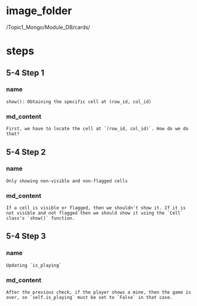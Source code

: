 # image_folder
/Topic1_Mongo/Module_DB/cards/

# steps
## 5-4 Step 1
### name
```
show(): Obtaining the specific cell at (row_id, col_id)
```
### md_content
```
First, we have to locate the cell at `(row_id, col_id)`. How do we do that?
```
## 5-4 Step 2
### name
```
Only showing non-visible and non-flagged cells
```
### md_content
```
If a cell is visible or flagged, then we shouldn't show it. If it is not visible and not flagged then we should show it using the `Cell` class's `show()` function. 
```
## 5-4 Step 3
### name
```
Updating `is_playing`
```
### md_content
```
After the previous check, if the player shows a mine, then the game is over, so `self.is_playing` must be set to `False` in that case.
```
